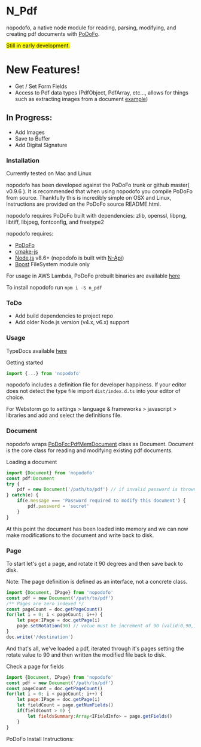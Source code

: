 # N_Pdf


nopodofo, a native node module for reading, parsing, modifying, and creating pdf documents with [PoDoFo](http://podofo.sourceforge.net/index.html).

<span style="background-color:#FFFF00">Still in early development.</span>

# New Features!
 - Get / Set Form Fields
 - Access to Pdf data types (PdfObject, PdfArray, etc..., allows for things such as extracting images from a document [example](https://github.com/corymickelson/nopodofo/blob/master/lib/page.spec.ts#L145-L190))

## In Progress:
 - Add Images
 - Save to Buffer
 - Add Digital Signature

### Installation

Currently tested on Mac and Linux

nopodofo has been developed against the PoDoFo trunk or github master( v0.9.6 ). It is recommended that when using nopodofo you compile PoDoFo from source. Thankfully this is incredibly simple on OSX and Linux, instructions are provided on the PoDoFo source README.html.  

nopodofo requires PoDoFo built with dependencies: zlib, openssl, libpng, libtiff, libjpeg, fontconfig, and freetype2

nopodofo requires:
 - [PoDoFo](http://podofo.sourceforge.net/index.html)
 - [cmake-js](https://www.npmjs.com/package/cmake-js)
 - [Node.js](https://nodejs.org/) v8.6+ (nopodofo is built with [N-Api](https://nodejs.org/dist/latest-v8.x/docs/api/n-api.html))
 - [Boost](http://www.boost.org/) FileSystem module only

For usage in AWS Lambda, PoDoFo prebuilt binaries are available [here](https://github.com/corymickelson/Commonopodofo_PoDoFo)

To install nopodofo run 
`npm i -S n_pdf`

### ToDo

 - Add build dependencies to project repo
 - Add older Node.js version (v4.x, v6.x) support

### Usage

TypeDocs available [here](https://corymickelson.github.io/nopodofo/index.html)


Getting started
``` javascript
import {...} from 'nopodofo'
```
nopodofo includes a definition file for developer happiness. If your editor does not detect the type file import `dist/index.d.ts` into your editor of choice.

For Webstorm go to settings > language & frameworks > javascript > libraries and add and select the definitions file.

### Document

nopodofo wraps [PoDoFo::PdfMemDocument](http://podofo.sourceforge.net/doc/html/classPoDoFo_1_1PdfMemDocument.html#ae72a4141ed85e8abda6a368b220854fa) class as Document. 
Document is the core class for reading and modifying existing pdf documents. 

Loading a document
``` javascript
import {Document} from 'nopodofo'
const pdf:Document
try {
    pdf = new Document('/path/to/pdf') // if invalid password is thrown set password
} catch(e) {
    if(e.message === 'Password required to modify this document') {
        pdf.password = 'secret'
    }
}
```

At this point the document has been loaded into memory and we can now make modifications to the document and write back to disk.

### Page

To start let's get a page, and rotate it 90 degrees and then save back to disk. 

Note: The page definition is defined as an interface, not a concrete class.

``` javascript
import {Document, IPage} from 'nopodofo'
const pdf = new Document('/path/to/pdf')
/** Pages are zero indexed */
const pageCount = doc.getPageCount()
for(let i = 0; i < pageCount; i++) {
    let page:IPage = doc.getPage(i)
    page.setRotation(90) // value must be increment of 90 (valid:0,90,180, 270)
}
doc.write('/destination')
```

And that's all, we've loaded a pdf, iterated through it's pages setting the rotate value to 90 and then written the modified file back to disk.

Check a page for fields
``` javascript
import {Document, IPage} from 'nopodofo'
const pdf = new Document('/path/to/pdf')
const pageCount = doc.getPageCount()
for(let i = 0; i < pageCount; i++) {
    let page:IPage = doc.getPage(i)
    let fieldCount = page.getNumFields()
    if(fieldCount > 0) {
        let fieldsSummary:Array<IFieldInfo> = page.getFields()
    }
}
```

PoDoFo Install Instructions:
